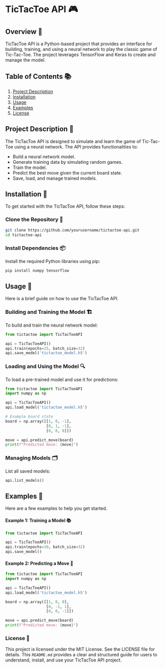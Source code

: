 # TicTacToe API 🎮

## Overview 📝
TicTacToe API is a Python-based project that provides an interface for building, training, and using a neural network to play the classic game of Tic-Tac-Toe. The project leverages TensorFlow and Keras to create and manage the model.

## Table of Contents 📚
1. [Project Description](#project-description)
2. [Installation](#installation)
3. [Usage](#usage)
4. [Examples](#examples)
5. [License](#license)

## Project Description 🧩
The TicTacToe API is designed to simulate and learn the game of Tic-Tac-Toe using a neural network. The API provides functionalities to:
- Build a neural network model.
- Generate training data by simulating random games.
- Train the model.
- Predict the best move given the current board state.
- Save, load, and manage trained models.

## Installation 🔧
To get started with the TicTacToe API, follow these steps:

### Clone the Repository 📂
```sh
git clone https://github.com/yourusername/tictactoe-api.git
cd tictactoe-api
```

### Install Dependencies 📦
Install the required Python libraries using pip:
```bash
pip install numpy tensorflow
```

## Usage 🚀
Here is a brief guide on how to use the TicTacToe API.

### Building and Training the Model 🏗️
To build and train the neural network model:
```python
from tictactoe import TicTacToeAPI

api = TicTacToeAPI()
api.train(epochs=25, batch_size=32)
api.save_model('tictactoe_model.h5')
```

### Loading and Using the Model 🔍
To load a pre-trained model and use it for predictions:
```python
from tictactoe import TicTacToeAPI
import numpy as np

api = TicTacToeAPI()
api.load_model('tictactoe_model.h5')

# Example board state
board = np.array([[1, 0, -1],
                  [0, 1, -1],
                  [0, 0, 0]])

move = api.predict_move(board)
print(f"Predicted move: {move}")
```

### Managing Models 🗂️
List all saved models:
```python
api.list_models()
```

## Examples 📖
Here are a few examples to help you get started.

#### Example 1: Training a Model 📚
```python
from tictactoe import TicTacToeAPI

api = TicTacToeAPI()
api.train(epochs=10, batch_size=32)
api.save_model()
```

#### Example 2: Predicting a Move 🔮
```python
from tictactoe import TicTacToeAPI
import numpy as np

api = TicTacToeAPI()
api.load_model('tictactoe_model.h5')

board = np.array([[1, 0, 0],
                  [0, -1, 1],
                  [0, 0, -1]])

move = api.predict_move(board)
print(f"Predicted move: {move}")
```

### License 📜
This project is licensed under the MIT License. See the LICENSE file for details.
This `README.md` provides a clear and structured guide for users to understand, install, and use your TicTacToe API project.